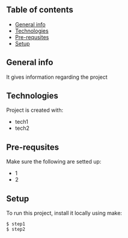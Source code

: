 ## Table of contents
* [General info](#general-info)
* [Technologies](#technologies)
* [Pre-requsites](#pre-requsites)
* [Setup](#setup)

## General info
It gives information regarding the project

## Technologies
Project is created with:
* tech1
* tech2

## Pre-requsites
Make sure the following are setted up:
* 1
* 2

## Setup
To run this project, install it locally using make:

```
$ step1
$ step2
```

